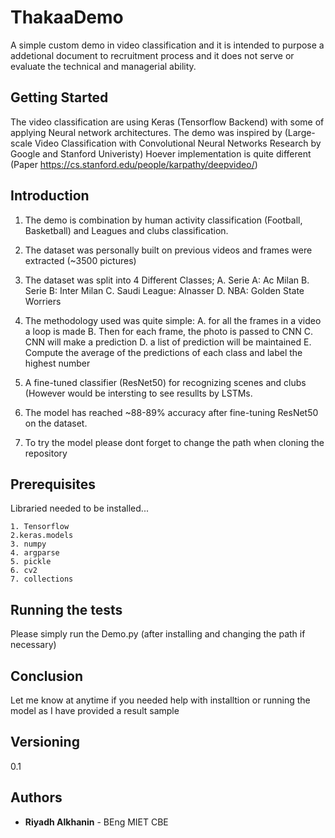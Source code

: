 # ThakaaDemo
A simple custom demo in video classification and it is intended to purpose a addetional document to recruitment process and it does not serve or evaluate the technical and managerial ability.  

## Getting Started
The video classification are using Keras (Tensorflow Backend) with some of applying Neural network architectures. The demo was inspired by (Large-scale Video Classification with Convolutional Neural Networks Research by Google and Stanford Univeristy) Hoever implementation is quite different (Paper https://cs.stanford.edu/people/karpathy/deepvideo/)


## Introduction

1. The demo is combination by human activity classification (Football, Basketball) and Leagues and clubs classification. 
2. The dataset was personally built on previous videos and frames were extracted (~3500 pictures) 
3. The dataset was split into 4 Different Classes;
 A. Serie A: Ac Milan 
 B. Serie B: Inter Milan 
 C. Saudi League: Alnasser 
 D. NBA: Golden State Worriers
 
4. The methodology used was quite simple:
 A. for all the frames in a video a loop is made
 B. Then for each frame, the photo is passed to CNN
 C. CNN will make a prediction
 D. a list of prediction will be maintained 
 E. Compute the average of the predictions of each class and label the highest number
 
5.  A fine-tuned classifier (ResNet50) for recognizing scenes and clubs (However would be intersting to see resullts by LSTMs.
6. The model has reached ~88-89% accuracy after fine-tuning ResNet50 on the dataset.
7. To try the model please dont forget to change the path when cloning the repository


## Prerequisites

Libraried needed to be installed...

```
1. Tensorflow
2.keras.models 
3. numpy
4. argparse
5. pickle
6. cv2
7. collections
```


## Running the tests

Please simply run the Demo.py (after installing and changing the path if necessary) 


## Conclusion 

Let me know at anytime if you needed help with installtion or running the model as I have provided a result sample

## Versioning

0.1

## Authors

* **Riyadh Alkhanin** - BEng MIET CBE



